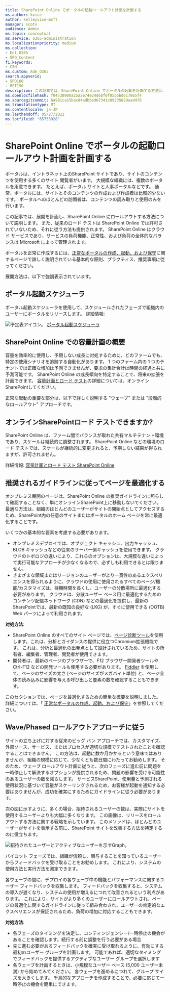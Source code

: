 ```yaml
---
title: SharePoint Online でポータルの起動ロールアウト計画を計画する
ms.author: kvice
author: kelleyvice-msft
manager: scotv
audience: Admin
ms.topic: conceptual
ms.service: o365-administration
ms.localizationpriority: medium
ms.collection:
- Ent_O365
- SPO_Content
f1.keywords:
- CSH
ms.custom: Adm_O365
search.appverid:
- SPO160
- MET150
description: この記事では、SharePoint Online でポータルの起動を計画する方法と、正常に起動するために実行する手順について説明します。
ms.openlocfilehash: f04738900a25a2e74e24d6bf0f05b5bd6c7865f4
ms.sourcegitcommit: 6a981ca15bac84adbbed67341c89235029aad476
ms.translationtype: MT
ms.contentlocale: ja-JP
ms.lasthandoff: 05/27/2022
ms.locfileid: "65753928"
---
```

# <a name="planning-your-portal-launch-roll-out-plan-in-sharepoint-online"></a>SharePoint Online でポータルの起動ロールアウト計画を計画する

ポータルは、イントラネット上のSharePoint サイトであり、サイトのコンテンツを使用する多くのサイト 閲覧者がいます。 大規模な組織には、複数のポータルを用意できます。 たとえば、ポータル サイトと人事ポータルなどです。 通常、ポータルには、サイトとそのコンテンツの作成および作成者は比較的少ないです。 ポータルへのほとんどの訪問者は、コンテンツの読み取りと使用のみを行います。

この記事では、展開を計画し、SharePoint Online にロールアウトする方法について説明します。 また、従来のロード テストは SharePoint Online では許可されていないため、それに従う方法も提供されます。 SharePoint Online はクラウド サービスであり、サービスの負荷機能、正常性、および負荷の全体的なバランスは Microsoft によって管理されます。

ポータルを正常に作成するには、[正常なポータルの作成、起動、および保守](/sharepoint/portal-health)に関するページで詳しく説明されている基本的な原則、プラクティス、推奨事項に従ってください。

展開方法は、以下で強調表示されています。

## <a name="portal-launch-scheduler"></a>ポータル起動スケジューラ

ポータル起動スケジューラを使用して、スケジュールされたフェーズで組織内のユーザーにポータルをリリースします。 詳細情報:

![予定表アイコン。](../media/calendar.png) [ポータル起動スケジューラ](/microsoft-365/enterprise/portallaunchscheduler)

## <a name="overview-of-capacity-planning-in-sharepoint-online"></a>SharePoint Online での容量計画の概要

容量を効率的に使用し、予期しない成長に対処するために、どのファームでも、特定の使用シナリオを追跡する自動化があります。 1 つのファーム内の 1 つのテナントでは正確な増加は予測できませんが、要求の集計合計は時間の経過と共に予測可能です。 SharePoint Online の成長傾向を特定することで、将来の拡張を計画できます。 [容量計画とロード テスト](capacity-planning-and-load-testing-sharepoint-online.md)の詳細については、オンラインSharePointしてください。

正常な起動の重要な部分は、以下で詳しく説明する "ウェーブ" または "段階的なロールアウト" アプローチです。

## <a name="can-i-load-test-sharepoint-online"></a>オンラインSharePointロード テストできますか?

SharePoint Online は、ファーム間でバランスが取れた共有マルチテナント環境であり、スケールは継続的に調整されます。 SharePoint Online などの環境のロード テストでは、スケールが継続的に変更されると、予期しない結果が得られますが、許可されません。

詳細情報: [容量計画とロード テスト SharePoint Online](capacity-planning-and-load-testing-sharepoint-online.md)

## <a name="optimize-pages-by-following-recommended-guidelines"></a>推奨されるガイドラインに従ってページを最適化する

オンプレミス展開のページは、SharePoint Online の推奨ガイドラインに照らして確認することなく、単にオンラインSharePoint上に移動しないでください。 最適な方法は、組織のほとんどのユーザーがサイトの開始点としてアクセスするため、SharePoint内の任意のサイトまたはポータルのホーム ページを常に最適化することです。

いくつかの基本的な要素を考慮する必要があります。

- オンプレミスデプロイでは、オブジェクト キャッシュ、出力キャッシュ、BLOB キャッシュなどの従来のサーバー側キャッシュを使用できます。 クラウドのトポロジの違いにより、これらのオプションは、大規模な違いによって実行可能なアプローチが少なくなるので、必ずしも利用できるとは限りません。
- さまざまな領域またはリージョンのユーザーがより一貫性のあるエクスペリエンスを得られるように、クラウドの使用に使用されるすべてのページ/機能/カスタマイズは、待機時間を長くし、ユーザーの分散場所に最適化する必要があります。 クラウドは、分散ユーザー ベース用に最適化するためのコンテンツ配信ネットワーク (CDN) などの最適化を提供し、最新のSharePointでは、最新の既知の良好な (LKG) が、すぐに使用できる (OOTB) Web パーツによって利用されます。

**対処方法**:

- SharePoint Online のすべてのサイト ページでは、[ページ診断ツール](./page-diagnostics-for-spo.md)を使用します。これは、分析とガイダンスの提供に役立つChromium拡張機能です。 これは、分析と最適化の出発点として設計されているため、サイトの所有者、編集者、管理者、開発者が使用できます。
- 開発者は、最新のページのブラウザーで、F12 ブラウザー開発者ツールや Ctrl-F12 などの開発ツールも使用する必要があります。 [Fiddler](https://www.telerik.com/download/fiddler) を使用して、ページのサイズの太さ (ページのサイズがメガバイト単位) と、ページ全体の読み込みに影響を与える呼び出しと要素の数を確認することもできます。

このセクションでは、ページを最適化するための簡単な概要を説明しました。  詳細については、「  [正常なポータルの作成、起動、および保守](/sharepoint/portal-health)」を参照してください。

## <a name="follow-a-wave--phased-roll-out-approach"></a>Wave/Phased ロールアウトアプローチに従う

サイトの立ち上げに対する従来のビッグ バン アプローチでは、カスタマイズ、外部ソース、サービス、またはプロセスが適切な規模でテストされたことを確認することはできません。 この方法は、起動に数か月かかるという意味ではありませんが、組織の規模に応じて、少なくとも数日間にわたってお勧めします。 そのため、ウェーブ ロールアウト計画に従うと、次のフェーズに進む前に問題を一時停止して解決するオプションが提供されるため、問題の影響を受ける可能性のあるユーザーの数を減らします。 サービスSharePoint、使用量と予測される使用状況に基づいて容量がスケーリングされるため、お客様が起動を通知する必要はありませんが、成功を確実にするためにガイドラインに従う必要があります。

次の図に示すように、多くの場合、招待されるユーザーの数は、実際にサイトを使用するユーザーよりも大幅に多くなります。 この画像は、リリースをロールアウトする方法に関する戦略を示しています。 このメソッドは、ほとんどのユーザーがサイトを表示する前に、SharePoint サイトを改善する方法を特定するのに役立ちます。

![招待されたユーザーとアクティブなユーザーを示すGraph。](../media/0bc14a20-9420-4986-b9b9-fbcd2c6e0fb9.png)

パイロット フェーズでは、組織が信頼し、関与することを知っているユーザーからフィードバックを受け取ることをお勧めします。 これにより、システムの使用方法と実行方法を測定できます。

各ウェーブの間に、デプロイの各ウェーブ中の機能とパフォーマンスに関するユーザー フィードバックを収集します。 フィードバックを収集すると、システムの導入が遅くなり、システムの使用が増えるにつれて改善されるという利点があります。 これにより、サイトがより多くのユーザーにロールアウトされ、ページの最適化に関するガイドラインに従って組み合わされ、ユーザーの肯定的なエクスペリエンスが保証されるため、負荷の増加に対応することもできます。

**対処方法**:

- 各フェーズのタイミングを決定し、コンティンジェンシー/一時停止の機会があることを確認します。続行する前に調整を行う必要がある場合
- 先に進む必要があるフィードバックを確実に受け取れるように、有効にする最初のユーザー グループを計画します。  可能であれば、適切なタイミングでフィードバックを提供するアクティブなユーザー グループを選択します
- 各ウェーブを計画するときは、小規模なユーザー ベース (5,000 ユーザー未満) から始めてみてください。 各ウェーブを進めるにつれて、グループ サイズを大きくします。 千鳥的なアプローチを作成することで、必要に応じて一時停止の機会を簡単にできます。
